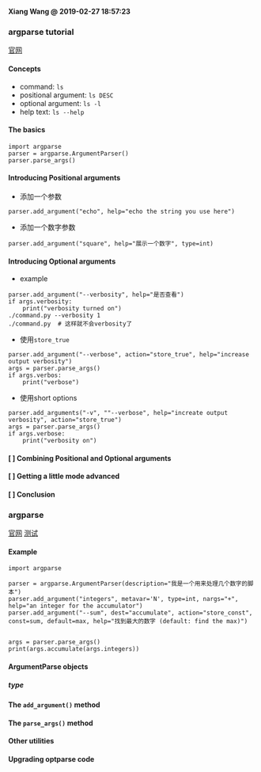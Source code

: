 **Xiang Wang @ 2019-02-27 18:57:23**


### argparse tutorial
[官网](https://docs.python.org/3/howto/argparse.html#id1)

#### Concepts
* command: `ls`
* positional argument: `ls DESC`
* optional argument: `ls -l`
* help text: `ls --help`

#### The basics
```
import argparse
parser = argparse.ArgumentParser()
parser.parse_args()
```

#### Introducing Positional arguments
* 添加一个参数
```
parser.add_argument("echo", help="echo the string you use here")
```
* 添加一个数字参数
```
parser.add_argument("square", help="展示一个数字", type=int)
```

#### Introducing Optional arguments
* example
```
parser.add_argument("--verbosity", help="是否查看")
if args.verbosity:
    print("verbosity turned on")
./command.py --verbosity 1
./command.py  # 这样就不会verbosity了
```
* 使用`store_true`
```
parser.add_argument("--verbose", action="store_true", help="increase output verbosity")
args = parser.parse_args()
if args.verbos:
    print("verbose")
```
* 使用short options
```
parser.add_arguments("-v", ""--verbose", help="increate output verbosity", action="store_true")
args = parser.parse_args()
if args.verbose:
    print("verbosity on")
```

#### [ ] Combining Positional and Optional arguments
#### [ ] Getting a little mode advanced
#### [ ] Conclusion

### argparse
[官网](https://docs.python.org/3/library/argparse.html)
[测试](../test/argparse_test.py)

#### Example
```
import argparse

parser = argparse.ArgumentParser(description="我是一个用来处理几个数字的脚本")
parser.add_argument("integers", metavar='N', type=int, nargs="+", help="an integer for the accumulator")
parser.add_argument("--sum", dest="accumulate", action="store_const", const=sum, default=max, help="找到最大的数字 (default: find the max)")


args = parser.parse_args()
print(args.accumulate(args.integers))
```

#### ArgumentParse objects
##### type


#### The `add_argument()` method

#### The `parse_args()` method

#### Other utilities

#### Upgrading optparse code
